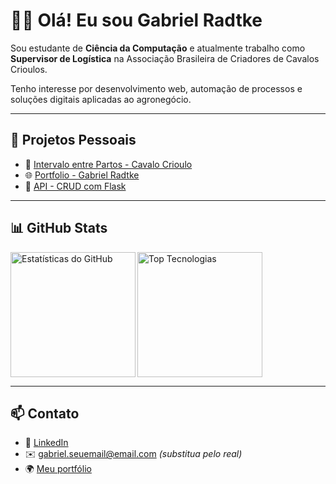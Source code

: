 
# 👋🏻 Olá! Eu sou Gabriel Radtke

Sou estudante de **Ciência da Computação** e atualmente trabalho como **Supervisor de Logística** na Associação Brasileira de Criadores de Cavalos Crioulos.

Tenho interesse por desenvolvimento web, automação de processos e soluções digitais aplicadas ao agronegócio.

---

## 🚀 Projetos Pessoais

- 🔗 [Intervalo entre Partos - Cavalo Crioulo](https://intervaloentrepartos.netlify.app/)
- 🌐 [Portfolio - Gabriel Radtke](https://gabrielradtke.netlify.app/)
- 🧪 [API - CRUD com Flask](https://github.com/Gabrielradtke/api_crud_flask)

---

## 📊 GitHub Stats

<p>
  <img 
    align="left" 
    alt="Estatísticas do GitHub" 
    height="200"
    src="https://github-readme-stats.vercel.app/api?username=Gabrielradtke&show_icons=true&theme=algolia&include_all_commits=true&locale=pt-br" 
  />

  <img 
    align="left" 
    alt="Top Tecnologias" 
    height="200"
    src="https://github-readme-stats.vercel.app/api/top-langs/?username=Gabrielradtke&theme=algolia&layout=compact&custom_title=Tecnologias&langs_count=9" 
  />
</p>

<br clear="all"/>

---

## 📫 Contato

- 💼 [LinkedIn](https://www.linkedin.com/in/gabrielradtke/)
- ✉️ gabriel.seuemail@email.com *(substitua pelo real)*
- 🌍 [Meu portfólio](https://gabrielradtke.netlify.app/)

